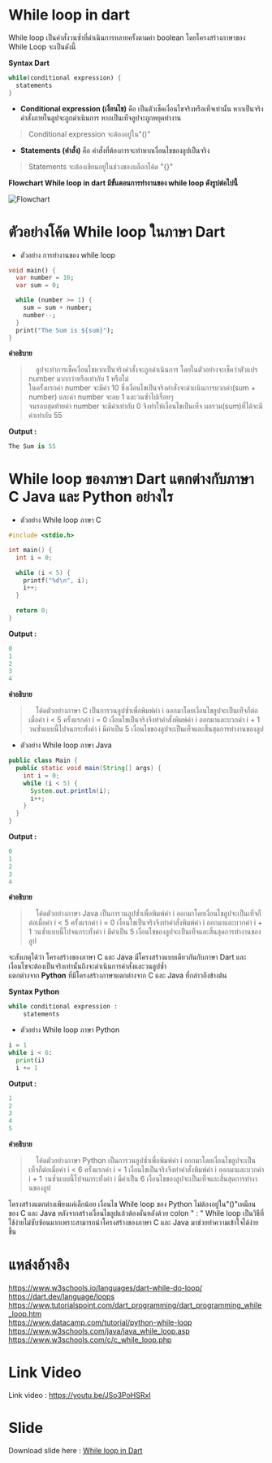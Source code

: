 # While loop in dart

While loop เป็นคำสั่งวนซ้ำที่ดำเนินการหลายครั้งตามค่า boolean โดยโครงสร้างภาษาของ While Loop จะเป็นดังนี้

**Syntax Dart**
```dart
while(conditional expression) {
  statements   
}
```
* **Conditional expression (เงื่อนไข)** คือ เป็นตัวเช็คเงื่อนไขจริงหรือเท็จเท่านั้น หากเป็นจริงคำสั่งภายในลูปจะถูกดำเนินการ หากเป็นเท็จลูปจะถูกหยุดทำงาน
> Conditional expression จะต้องอยู่ใน"()"
* **Statements (คำสั่ง)** คือ คำสั่งที่ต้องการจะทำหากเงื่อนไขของลูปเป็นจริง
> Statements จะต้องเขียนอยู่ในช่วงของบล็อกโค้ด "{}"

**Flowchart While loop in dart มีขั้นตอนการทำงานของ while loop ดังรูปต่อไปนี้**

![Flowchart](https://github.com/630710041/Flowchart/blob/main/flowchart_whileloop.png)

# ตัวอย่างโค้ด While loop ในภาษา Dart

* ตัวอย่าง การทำงานของ while loop <br>

```dart
void main() {
  var number = 10;
  var sum = 0;

  while (number >= 1) {
    sum = sum + number;
    number--;
  }
  print("The Sum is ${sum}");
}
```
**คำอธิบาย**
> &emsp;ลูปจะทำการเช็คเงื่อนไขหากเป็นจริงคำสั่งจะถูกดำเนินการ โดยในตัวอย่างจะเช็คว่าตัวแปร number มากกว่าหรือเท่ากับ 1 หรือไม่<br>
> ในครั้งแรกค่า number จะมีค่า 10 ซึ่งเงื่อนไขเป็นจริงคำสั่งจะดำเเนินการบวกค่า(sum + number) และค่า number จะลบ 1 และวนซ้ำไปเรื่อยๆ<br>
> จนรอบสุดท้ายค่า number จะมีค่าเท่ากับ 0 จึงทำให้เงื่อนไขเป็นเท็จ ผลรวม(sum)ที่ได้จะมีค่าเท่ากับ 55

**Output :**
```dart
The Sum is 55
```

# While loop ของภาษา Dart แตกต่างกับภาษา C Java และ Python อย่างไร

* ตัวอย่าง While loop ภาษา C

```C
#include <stdio.h>

int main() {
  int i = 0;
  
  while (i < 5) {
    printf("%d\n", i);
    i++;
  }
  
  return 0;
}
```
**Output :**
```C
0
1
2
3
4
```
**คำอธิบาย**
> &emsp;โค้ดตัวอย่างภาษา C เป็นการวนลูปซ้ำเพื่อพิมพ์ค่า i ออกมาโดยเงื่อนไขลูปจะเป็นเท็จก็ต่อเมื่อค่า i < 5 ครั้งแรกค่า i = 0 เงื่อนไขเป็นจริงจึงทำคำสั่งพิมพ์ค่า i ออกมาและบวกค่า i + 1
> วนซ้ำแบบนี้ไปจนกระทั่งค่า i มีค่าเป็น 5 เงื่อนไขของลูปจะเป็นเท็จและสิ้นสุดการทำงานของลูป


* ตัวอย่าง While loop ภาษา Java

```Java
public class Main {
  public static void main(String[] args) {
    int i = 0;
    while (i < 5) {
      System.out.println(i);
      i++;
    }  
  }
}
```
**Output :**
```Java
0
1
2
3
4
```
**คำอธิบาย**
> &emsp;โค้ดตัวอย่างภาษา Java เป็นการวนลูปซ้ำเพื่อพิมพ์ค่า i ออกมาโดยเงื่อนไขลูปจะเป็นเท็จก็ต่อเมื่อค่า i < 5 ครั้งแรกค่า i = 0 เงื่อนไขเป็นจริงจึงทำคำสั่งพิมพ์ค่า i ออกมาและบวกค่า i + 1
> วนซ้ำแบบนี้ไปจนกระทั่งค่า i มีค่าเป็น 5 เงื่อนไขของลูปจะเป็นเท็จและสิ้นสุดการทำงานของลูป

จะสังเกตุได้ว่า โครงสร้างของภาษา C และ Java มีโครงสร้างแบบเดียวกันกับภาษา Dart และเงื่อนไขจะต้องเป็นจริงเท่านั้นถึงจะดำเนินการคำสั่งและวนลูปซ้ำ<br>
แตกต่างจาก **Python** ที่มีโครงสร้างภาษาแตกต่างจาก C และ Java ที่กล่าวถึงข้างต้น

**Syntax Python**

```Python
while conditional expression :
    statements
```

* ตัวอย่าง While loop ภาษา Python

```Python
i = 1
while i < 6:
  print(i)
  i += 1
```
**Output :**
```Python
1
2
3
4
5
```
**คำอธิบาย**
> &emsp;โค้ดตัวอย่างภาษา Python เป็นการวนลูปซ้ำเพื่อพิมพ์ค่า i ออกมาโดยเงื่อนไขลูปจะเป็นเท็จก็ต่อเมื่อค่า i < 6 ครั้งแรกค่า i = 1 เงื่อนไขเป็นจริงจึงทำคำสั่งพิมพ์ค่า i ออกมาและบวกค่า i + 1
> วนซ้ำแบบนี้ไปจนกระทั่งค่า i มีค่าเป็น 6 เงื่อนไขของลูปจะเป็นเท็จและสิ้นสุดการทำงานของลูป

โครงสร้างแตกต่างเพียงแค่เล็กน้อย เงื่อนไข While loop ของ Python ไม่ต้องอยู่ใน"()"เหมือนของ C และ Java หลังจากสร้างเงื่อนไขลูปแล้วต้องคั่นหลังด้วย colon " : " While loop เป็นวิธีที่ใช้ง่ายไม่ซับซ้อนมากเพราะสามารถนำโครงสร้างของภาษา C และ Java มาช่วยทำความเข้าใจได้ง่ายขึ้น

# แหล่งอ้างอิง
https://www.w3schools.io/languages/dart-while-do-loop/<br>
https://dart.dev/language/loops<br>
https://www.tutorialspoint.com/dart_programming/dart_programming_while_loop.htm<br>
https://www.datacamp.com/tutorial/python-while-loop<br>
https://www.w3schools.com/java/java_while_loop.asp<br>
https://www.w3schools.com/c/c_while_loop.php<br>

# Link Video
Link video : https://youtu.be/JSo3PoHSRxI
# Slide
Download slide here : [While loop in Dart](https://github.com/630710041/Download_pptx_file/blob/main/while_loop_in_dart.pptx)
